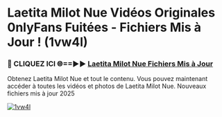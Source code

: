 # Laetita Milot Nue Vidéos Originales 0nlyFans Fuitées - Fichiers Mis à Jour ! (1vw4l)

<h3>🔴 CLIQUEZ ICI 🌐==►► <a href="https://tinyurl.com/2pmr4ezf" rel="nofollow">Laetita Milot Nue Fichiers Mis à Jour</a></h3>

Obtenez Laetita Milot Nue et tout le contenu. Vous pouvez maintenant accéder à toutes les vidéos et photos de Laetita Milot Nue. Nouveaux fichiers mis à jour 2025

[![1vw4l](https://i.imgur.com/6SNvagu.gif)](https://tinyurl.com/2pmr4ezf)
